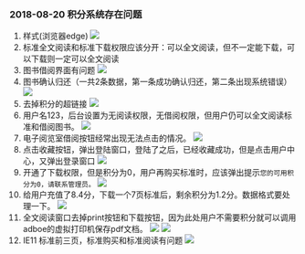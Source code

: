### 2018-08-20 积分系统存在问题
1. 样式(浏览器edge)
![](https://gzh-1256606673.cos.ap-shanghai.myqcloud.com/2018-08-20_10-54-17.gif)
2. 标准全文阅读和标准下载权限应该分开：可以全文阅读，但不一定能下载，可以下载则一定可以全文阅读
3. 图书借阅界面有问题
![](https://gzh-1256606673.cos.ap-shanghai.myqcloud.com/2018-08-20_11-27-51.gif)
4. 图书确认归还（一共2条数据，第一条成功确认归还，第二条出现系统错误）
![](https://gzh-1256606673.cos.ap-shanghai.myqcloud.com/2018-08-20_11-29-32.gif)
5. 去掉积分的超链接
![](https://gzh-1256606673.cos.ap-shanghai.myqcloud.com/ApplicationFrameHost_2018-08-20_13-29-42.jpg)
6. 用户名123，后台设置为无阅读权限，无借阅权限，但用户仍可以全文阅读标准和借阅图书。
![](https://gzh-1256606673.cos.ap-shanghai.myqcloud.com/20180820133414.png)
7. 电子阅览室借阅按钮经常出现无法点击的情况。
![](https://gzh-1256606673.cos.ap-shanghai.myqcloud.com/2018-08-20_13-39-53.gif)
8. 点击收藏按钮，弹出登陆窗口，登陆了之后，已经收藏成功，但是点击用户中心，又弹出登录窗口
![](https://gzh-1256606673.cos.ap-shanghai.myqcloud.com/2018-08-20_13-43-29.gif)
9. 开通了下载权限，但是积分为0，用户再购买标准时，应该弹出提示`您的可用积分为0，请联系管理员。`
![](https://gzh-1256606673.cos.ap-shanghai.myqcloud.com/2018-08-20_13-48-48.gif)
10. 给用户充值了8.4分，下载一个7页标准后，剩余积分为1.2分。数据格式要处理一下。
![](https://gzh-1256606673.cos.ap-shanghai.myqcloud.com/20180820135650.png)
11. 全文阅读窗口去掉print按钮和下载按钮，因为此处用户不需要积分就可以调用adboe的虚拟打印机保存pdf文档。
![](https://gzh-1256606673.cos.ap-shanghai.myqcloud.com/2018-08-20_14-08-20.gif)
![](https://gzh-1256606673.cos.ap-shanghai.myqcloud.com/2018-08-20_14-10-58.gif)
12. IE11 标准前三页，标准购买和标准阅读有问题
![](https://gzh-1256606673.cos.ap-shanghai.myqcloud.com/2018-08-20_14-24-21.gif)
